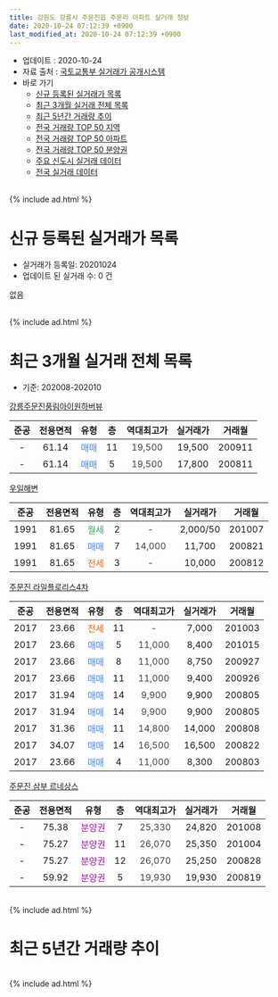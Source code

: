 ```yaml
---
title: 강원도 강릉시 주문진읍 주문리 아파트 실거래 정보
date: 2020-10-24 07:12:39 +0900
last_modified_at: 2020-10-24 07:12:39 +0900
---
```


* 업데이트 : 2020-10-24
* 자료 출처 : [국토교통부 실거래가 공개시스템](http://rt.molit.go.kr)
* 바로 가기
    * [신규 등록된 실거래가 목록](#신규-등록된-실거래가-목록)
    * [최근 3개월 실거래 전체 목록](#최근-3개월-실거래-전체-목록)
    * [최근 5년간 거래량 추이](#최근-5년간-거래량-추이)
    * [전국 거래량 TOP 50 지역](https://inasie.github.io/apt-trade-info/최근-3개월-전국에서-가장-거래가-많이-발생한-지역)
    * [전국 거래량 TOP 50 아파트](https://inasie.github.io/apt-trade-info/최근-3개월-전국에서-가장-거래가-많이-발생한-아파트)
    * [전국 거래량 TOP 50 분양권](https://inasie.github.io/apt-trade-info/최근-3개월-전국에서-가장-거래가-많이-발생한-분양권)
    * [주요 신도시 실거래 데이터](https://inasie.github.io/apt-trade-info/주요-신도시)
    * [전국 실거래 데이터](https://inasie.github.io/apt-trade-info/전국)
<br>
{% include ad.html %}
<br>

# 신규 등록된 실거래가 목록
* 실거래가 등록일: 20201024
* 업데이트 된 실거래 수: 0 건

없음

<br>
{% include ad.html %}
<br>

# 최근 3개월 실거래 전체 목록
* 기준: 202008-202010


[강릉주문진풍림아이원하버뷰](https://search.naver.com/search.naver?query=%EA%B0%95%EC%9B%90%EB%8F%84+%EA%B0%95%EB%A6%89%EC%8B%9C+%EC%A3%BC%EB%AC%B8%EC%A7%84%EC%9D%8D+%EC%A3%BC%EB%AC%B8%EB%A6%AC+%EA%B0%95%EB%A6%89%EC%A3%BC%EB%AC%B8%EC%A7%84%ED%92%8D%EB%A6%BC%EC%95%84%EC%9D%B4%EC%9B%90%ED%95%98%EB%B2%84%EB%B7%B0)

|준공|전용면적|유형|층|역대최고가|실거래가|거래월|
|:---:|:---:|:---:|:---:|:---:|:---:|:---:|
|-|61.14|<span style="color:#4285f3">매매</span>|11|<span style="color:#444444">19,500</span>|19,500|200911|
|-|61.14|<span style="color:#4285f3">매매</span>|5|<span style="color:#444444">19,500</span>|17,800|200811|

[우일해변](https://search.naver.com/search.naver?query=%EA%B0%95%EC%9B%90%EB%8F%84+%EA%B0%95%EB%A6%89%EC%8B%9C+%EC%A3%BC%EB%AC%B8%EC%A7%84%EC%9D%8D+%EC%A3%BC%EB%AC%B8%EB%A6%AC+%EC%9A%B0%EC%9D%BC%ED%95%B4%EB%B3%80)

|준공|전용면적|유형|층|역대최고가|실거래가|거래월|
|:---:|:---:|:---:|:---:|:---:|:---:|:---:|
|1991|81.65|<span style="color:#34a853">월세</span>|2|<span style="color:#444444">-</span>|2,000/50|201007|
|1991|81.65|<span style="color:#4285f3">매매</span>|7|<span style="color:#444444">14,000</span>|11,700|200821|
|1991|81.65|<span style="color:#ff5a00">전세</span>|3|<span style="color:#444444">-</span>|10,000|200812|

[주문진 라일플로리스4차](https://search.naver.com/search.naver?query=%EA%B0%95%EC%9B%90%EB%8F%84+%EA%B0%95%EB%A6%89%EC%8B%9C+%EC%A3%BC%EB%AC%B8%EC%A7%84%EC%9D%8D+%EC%A3%BC%EB%AC%B8%EB%A6%AC+%EC%A3%BC%EB%AC%B8%EC%A7%84+%EB%9D%BC%EC%9D%BC%ED%94%8C%EB%A1%9C%EB%A6%AC%EC%8A%A44%EC%B0%A8)

|준공|전용면적|유형|층|역대최고가|실거래가|거래월|
|:---:|:---:|:---:|:---:|:---:|:---:|:---:|
|2017|23.66|<span style="color:#ff5a00">전세</span>|11|<span style="color:#444444">-</span>|7,000|201003|
|2017|23.66|<span style="color:#4285f3">매매</span>|5|<span style="color:#444444">11,000</span>|8,400|201015|
|2017|23.66|<span style="color:#4285f3">매매</span>|8|<span style="color:#444444">11,000</span>|8,750|200927|
|2017|23.66|<span style="color:#4285f3">매매</span>|11|<span style="color:#444444">11,000</span>|9,400|200926|
|2017|31.94|<span style="color:#4285f3">매매</span>|14|<span style="color:#444444">9,900</span>|9,900|200805|
|2017|31.94|<span style="color:#4285f3">매매</span>|14|<span style="color:#444444">9,900</span>|9,900|200805|
|2017|31.36|<span style="color:#4285f3">매매</span>|11|<span style="color:#444444">14,800</span>|14,000|200808|
|2017|34.07|<span style="color:#4285f3">매매</span>|14|<span style="color:#444444">16,500</span>|16,500|200822|
|2017|23.66|<span style="color:#4285f3">매매</span>|4|<span style="color:#444444">11,000</span>|8,300|200803|

[주문진 삼부 르네상스](https://search.naver.com/search.naver?query=%EA%B0%95%EC%9B%90%EB%8F%84+%EA%B0%95%EB%A6%89%EC%8B%9C+%EC%A3%BC%EB%AC%B8%EC%A7%84%EC%9D%8D+%EC%A3%BC%EB%AC%B8%EB%A6%AC+%EC%A3%BC%EB%AC%B8%EC%A7%84+%EC%82%BC%EB%B6%80+%EB%A5%B4%EB%84%A4%EC%83%81%EC%8A%A4)

|준공|전용면적|유형|층|역대최고가|실거래가|거래월|
|:---:|:---:|:---:|:---:|:---:|:---:|:---:|
|-|75.38|<span style="color:#9C11A5">분양권</span>|7|<span style="color:#444444">25,330</span>|24,820|201008|
|-|75.27|<span style="color:#9C11A5">분양권</span>|11|<span style="color:#444444">26,070</span>|25,350|201004|
|-|75.27|<span style="color:#9C11A5">분양권</span>|12|<span style="color:#444444">26,070</span>|25,250|200828|
|-|59.92|<span style="color:#9C11A5">분양권</span>|5|<span style="color:#444444">19,930</span>|19,930|200819|


<br>
{% include ad.html %}
<br>

# 최근 5년간 거래량 추이


<div style="width:100%;">
    <canvas id="deal_progress" height="200"></canvas>
</div>

<script>
new Chart(document.getElementById("deal_progress"), {
    type: 'line',
    data: {
        labels: ['201510','201511','201512','201601','201602','201603','201604','201605','201606','201607','201608','201609','201610','201611','201612','201701','201702','201703','201704','201705','201706','201707','201708','201709','201710','201711','201712','201801','201802','201803','201804','201805','201806','201807','201808','201809','201810','201811','201812','201901','201902','201903','201904','201905','201906','201907','201908','201909','201910','201911','201912','202001','202002','202003','202004','202005','202006','202007','202008','202009','202010'],
        datasets: [{
            label: '매매',
            pointRadius: 1,
            data: [0, 2, 2, 2, 2, 1, 0, 1, 1, 0, 2, 1, 4, 0, 1, 0, 0, 2, 0, 2, 1, 2, 0, 1, 1, 0, 0, 2, 1, 6, 4, 6, 5, 6, 4, 1, 6, 8, 5, 21, 14, 13, 4, 3, 2, 5, 5, 2, 5, 29, 1, 10, 8, 5, 2, 10, 2, 9, 9, 3, 3],
            borderColor: "rgba(255, 201, 14, 1)",
            backgroundColor: "rgba(255, 201, 14, 0.5)",
            fill: false,
            lineTension: 0
        },{
            label: '전월세',
            pointRadius: 1,
            data: [1, 1, 0, 1, 0, 0, 1, 0, 0, 0, 0, 1, 0, 0, 1, 0, 0, 1, 2, 0, 0, 0, 0, 1, 0, 1, 0, 0, 0, 1, 0, 1, 0, 0, 0, 0, 0, 0, 1, 1, 4, 10, 8, 2, 0, 0, 0, 2, 1, 3, 2, 1, 5, 1, 2, 3, 2, 0, 1, 0, 2],
            borderColor: "rgba(0, 141, 185, 1)",
            backgroundColor: "rgba(0, 141, 185, 0.5)",
            fill: false,
            lineTension: 0
        }
        ]
    },
    options: {
        responsive: true,
        title: {
            display: false
        },
        tooltips: {
            mode: 'index',
            intersect: false
        },
        hover: {
            mode: 'nearest',
            intersect: true
        },
        scales: {
            xAxes: [{
                display: true,
                scaleLabel: {
                    display: true,
                    labelString: '년/월'
                }
            }],
            yAxes: [{
                display: true,
                ticks: {
                    suggestedMin: 0,
                },
                scaleLabel: {
                    display: true,
                    labelString: '실거래 수'
                }
            }]
        }
    }
});

</script>


<br>
{% include ad.html %}
<br>

